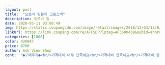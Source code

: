 ```yaml
---
layout: post 
title:  "오르비 킴블리 크로스백" 
description: 오르비 킴 ..
date: 2020-05-11 03:00:49 
img: https://static.coupangcdn.com/image/retail/images/2018/12/03/13/0/f37f9a1b-fa8a-49cf-a624-4fc19285e336.jpg 
linkUrl: https://link.coupang.com/re/AFFSDP?lptag=AF3600438&subid=ahnPublicAsk&pageKey=163869022&itemId=470184995&vendorItemId=4174357591&traceid=V0-113-2e0ce42a6c727ac1 
categories: [1008] 
color: 43A047 
price: 6700 
author: Ask View Shop 
cont:  "●구매후기●<br/>가격대비 너무 만족해요<br/>가격대비 만족해요<br/>가격대비 짱  집앞에 잠깐씩 나갈때.<br/> 폰넣을 가방으로짱~<br/>갤럭시노트10+ 사용자입니다.<br/> 휴대폰 충분히 들어가요.<br/><br/>끈도 길지않아서 딱좋구요<br/>마감이 약간 엉성한거빼면 쓸만합니다.<br/><br/>생각보다 커서 좋았어요<br/>아기 손수건 5장, 휴대폰, 틴트 2개, 립밤 1개 들어가요 ㅎㅎ<br/>아무 옷이나 상관없이.<br/> 코디가능~<br/>약간의구김? 같은게<br/>잘생길것같은데 구제틱하고 좋을것같아요^^<br/>폰만 넣을라고 샀는데.<br/> ... <br/>생각보다 커요~~<br/>핸드폰넣기 딱좋다고했는데 핸드폰넣고도 훨씬남아요<br/>" 
---
```

